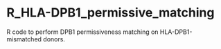 # R_HLA-DPB1_permissive_matching
R code to perform DPB1 permissiveness matching on HLA-DPB1-mismatched donors.
